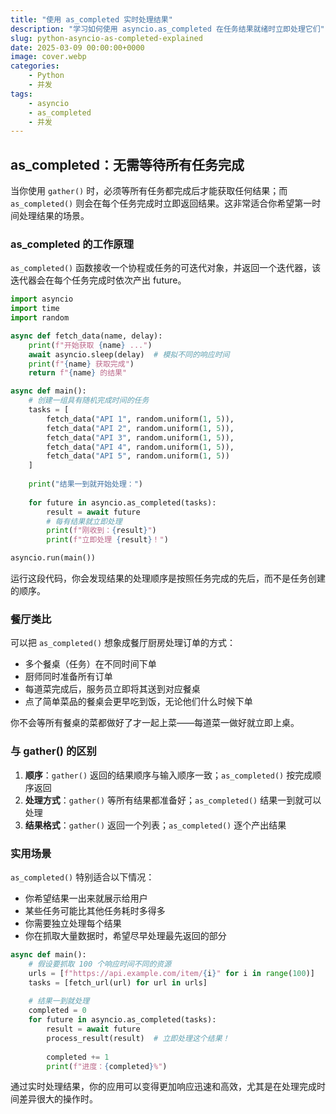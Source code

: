 ```yaml
---
title: "使用 as_completed 实时处理结果"
description: "学习如何使用 asyncio.as_completed 在任务结果就绪时立即处理它们"
slug: python-asyncio-as-completed-explained
date: 2025-03-09 00:00:00+0000
image: cover.webp
categories:
    - Python
    - 并发
tags:
    - asyncio
    - as_completed
    - 并发
---
```


## as_completed：无需等待所有任务完成

当你使用 `gather()` 时，必须等所有任务都完成后才能获取任何结果；而 `as_completed()` 则会在每个任务完成时立即返回结果。这非常适合你希望第一时间处理结果的场景。

### as_completed 的工作原理

`as_completed()` 函数接收一个协程或任务的可迭代对象，并返回一个迭代器，该迭代器会在每个任务完成时依次产出 future。

```python
import asyncio
import time
import random

async def fetch_data(name, delay):
    print(f"开始获取 {name} ...")
    await asyncio.sleep(delay)  # 模拟不同的响应时间
    print(f"{name} 获取完成")
    return f"{name} 的结果"

async def main():
    # 创建一组具有随机完成时间的任务
    tasks = [
        fetch_data("API 1", random.uniform(1, 5)),
        fetch_data("API 2", random.uniform(1, 5)),
        fetch_data("API 3", random.uniform(1, 5)),
        fetch_data("API 4", random.uniform(1, 5)),
        fetch_data("API 5", random.uniform(1, 5))
    ]
    
    print("结果一到就开始处理：")
    
    for future in asyncio.as_completed(tasks):
        result = await future
        # 每有结果就立即处理
        print(f"刚收到：{result}")
        print(f"立即处理 {result}！")

asyncio.run(main())
```

运行这段代码，你会发现结果的处理顺序是按照任务完成的先后，而不是任务创建的顺序。

### 餐厅类比

可以把 `as_completed()` 想象成餐厅厨房处理订单的方式：

- 多个餐桌（任务）在不同时间下单
- 厨师同时准备所有订单
- 每道菜完成后，服务员立即将其送到对应餐桌
- 点了简单菜品的餐桌会更早吃到饭，无论他们什么时候下单

你不会等所有餐桌的菜都做好了才一起上菜——每道菜一做好就立即上桌。

### 与 gather() 的区别

1. **顺序**：`gather()` 返回的结果顺序与输入顺序一致；`as_completed()` 按完成顺序返回
2. **处理方式**：`gather()` 等所有结果都准备好；`as_completed()` 结果一到就可以处理
3. **结果格式**：`gather()` 返回一个列表；`as_completed()` 逐个产出结果

### 实用场景

`as_completed()` 特别适合以下情况：

- 你希望结果一出来就展示给用户
- 某些任务可能比其他任务耗时多得多
- 你需要独立处理每个结果
- 你在抓取大量数据时，希望尽早处理最先返回的部分

```python
async def main():
    # 假设要抓取 100 个响应时间不同的资源
    urls = [f"https://api.example.com/item/{i}" for i in range(100)]
    tasks = [fetch_url(url) for url in urls]
    
    # 结果一到就处理
    completed = 0
    for future in asyncio.as_completed(tasks):
        result = await future
        process_result(result)  # 立即处理这个结果！
        
        completed += 1
        print(f"进度：{completed}%")
```

通过实时处理结果，你的应用可以变得更加响应迅速和高效，尤其是在处理完成时间差异很大的操作时。